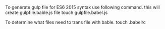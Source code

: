 To generate gulp file for ES6 2015 syntax use following command. this will create gulpfile.bable.js file
    touch gulpfile.babel.js

To determine what files need to trans file with bable.
    touch .babelrc
